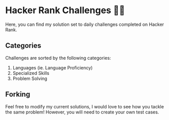 # Hacker Rank Challenges 👨‍💻
Here, you can find my solution set to daily challenges completed on Hacker Rank. 

## Categories

Challenges are sorted by the following categories:

1) Languages (ie. Language Proficiency)
2) Specialized Skills
3) Problem Solving

## Forking

Feel free to modify my current solutions, I would love to see how you tackle the same problem!
However, you will need to create your own test cases.

